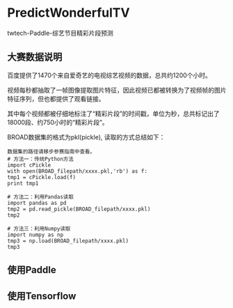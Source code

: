 # PredictWonderfulTV

twtech-Paddle-综艺节目精彩片段预测

## 大赛数据说明

百度提供了1470个来自爱奇艺的电视综艺视频的数据，总共约1200个小时。

视频每秒都抽取了一帧图像提取图片特征，因此视频已都被转换为了视频帧的图片特征序列，但也都提供了观看链接。

其中每个视频都被仔细地标注了“精彩片段”的时间戳，单位为秒，总共标记出了18000段、约750小时的“精彩片段”。

BROAD数据集的格式为pkl\(pickle\), 读取的方式总结如下：

```
数据集的路径请移步参赛指南中查看。
# 方法一：传统Python方法
import cPickle
with open(BROAD_filepath/xxxx.pkl,'rb') as f:
tmp1 = cPickle.load(f)
print tmp1

# 方法二：利用Pandas读取
import pandas as pd
tmp2 = pd.read_pickle(BROAD_filepath/xxxx.pkl)
tmp2

# 方法三：利用Numpy读取
import numpy as np
tmp3 = np.load(BROAD_filepath/xxxx.pkl)
tmp3
```

## 使用Paddle


## 使用Tensorflow

